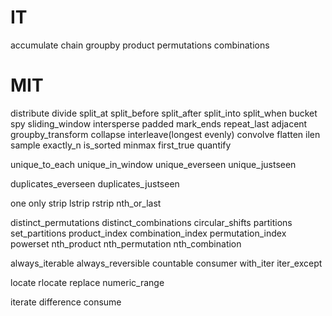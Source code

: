 # IT

accumulate
chain
groupby
product
permutations
combinations

# MIT

distribute
divide
split_at
split_before
split_after
split_into
split_when
bucket
spy
sliding_window
intersperse
padded
mark_ends
repeat_last
adjacent
groupby_transform
collapse
interleave(longest evenly)
convolve
flatten
ilen
sample
exactly_n
is_sorted
minmax
first_true
quantify

unique_to_each
unique_in_window
unique_everseen
unique_justseen

duplicates_everseen
duplicates_justseen

one
only
strip
lstrip
rstrip
nth_or_last


distinct_permutations
distinct_combinations
circular_shifts
partitions
set_partitions
product_index
combination_index
permutation_index
powerset
nth_product
nth_permutation
nth_combination

always_iterable
always_reversible
countable
consumer
with_iter
iter_except

locate
rlocate
replace
numeric_range

iterate
difference
consume
